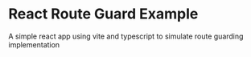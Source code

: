 # React Route Guard Example

A simple react app using vite and typescript to simulate route guarding implementation
